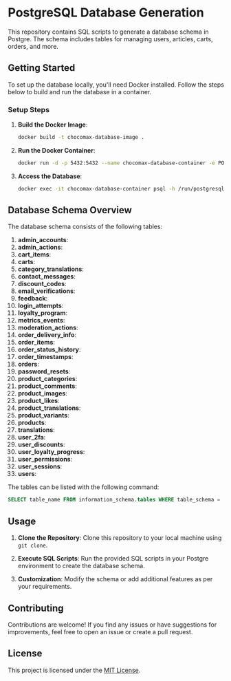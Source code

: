 # PostgreSQL Database Generation

This repository contains SQL scripts to generate a database schema in Postgre.
The schema includes tables for managing users, articles, carts, orders, and more.

## Getting Started

To set up the database locally, you'll need Docker installed. Follow the steps below to build and run the database in a container.

### Setup Steps

1. **Build the Docker Image**:

   ```bash
   docker build -t chocomax-database-image .
   ```

2. **Run the Docker Container**:

   ```bash
   docker run -d -p 5432:5432 --name chocomax-database-container -e POSTGRES_PASSWORD=myrootpassword chocomax-database-image
   ```

3. **Access the Database**:

   ```bash
   docker exec -it chocomax-database-container psql -h /run/postgresql -U postgres -d chocomax
   ```

## Database Schema Overview

The database schema consists of the following tables:

1. **admin_accounts**:
2. **admin_actions**:
3. **cart_items**:
4. **carts**:
5. **category_translations**:
6. **contact_messages**:
7. **discount_codes**:
8. **email_verifications**:
9. **feedback**:
10. **login_attempts**:
11. **loyalty_program**:
12. **metrics_events**:
13. **moderation_actions**:
14. **order_delivery_info**:
15. **order_items**:
16. **order_status_history**:
17. **order_timestamps**:
18. **orders**:
19. **password_resets**:
20. **product_categories**:
21. **product_comments**:
22. **product_images**:
23. **product_likes**:
24. **product_translations**:
25. **product_variants**:
26. **products**:
27. **translations**:
28. **user_2fa**:
29. **user_discounts**:
30. **user_loyalty_progress**:
31. **user_permissions**:
32. **user_sessions**:
33. **users**:

The tables can be listed with the following command:

```sql
SELECT table_name FROM information_schema.tables WHERE table_schema = 'public';
```

## Usage

1. **Clone the Repository**: Clone this repository to your local machine using `git clone`.

2. **Execute SQL Scripts**: Run the provided SQL scripts in your Postgre environment to create the database schema.

3. **Customization**: Modify the schema or add additional features as per your requirements.

## Contributing

Contributions are welcome! If you find any issues or have suggestions for improvements, feel free to open an issue or create a pull request.

## License

This project is licensed under the [MIT License](LICENSE).
